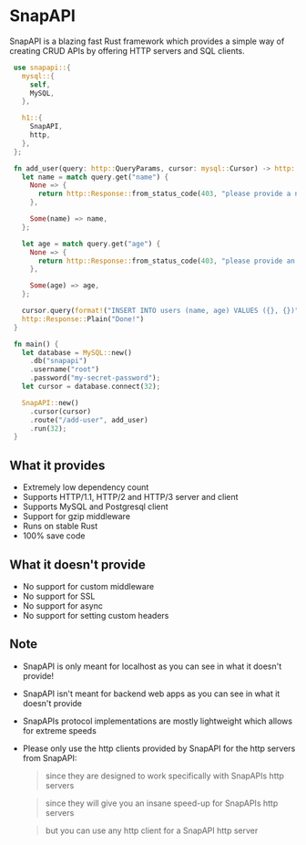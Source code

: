 # SnapAPI
SnapAPI is a blazing fast Rust framework which provides a simple way of creating CRUD APIs by offering HTTP servers and SQL clients.

```rust
 use snapapi::{
   mysql::{
     self,
     MySQL,
   },

   h1::{
     SnapAPI,
     http,
   },
 };

 fn add_user(query: http::QueryParams, cursor: mysql::Cursor) -> http::Response {
   let name = match query.get("name") {
     None => {
       return http::Response::from_status_code(403, "please provide a name");
     },

     Some(name) => name,
   };

   let age = match query.get("age") {
     None => {
       return http::Response::from_status_code(403, "please provide an age");
     },

     Some(age) => age,
   };

   cursor.query(format!("INSERT INTO users (name, age) VALUES ({}, {})", name, age));
   http::Response::Plain("Done!")
 }

 fn main() {
   let database = MySQL::new()
     .db("snapapi")
     .username("root")
     .password("my-secret-password");
   let cursor = database.connect(32);

   SnapAPI::new()
     .cursor(cursor)
     .route("/add-user", add_user)
     .run(32);
 }
```

## What it provides
- Extremely low dependency count
- Supports HTTP/1.1, HTTP/2 and HTTP/3 server and client
- Supports MySQL and Postgresql client
- Support for gzip middleware
- Runs on stable Rust
- 100% save code

## What it doesn't provide
- No support for custom middleware
- No support for SSL 
- No support for async
- No support for setting custom headers

## Note
- SnapAPI is only meant for localhost as you can see in what it doesn't provide!
- SnapAPI isn't meant for backend web apps as you can see in what it doesn't provide
- SnapAPIs protocol implementations are mostly lightweight which allows for extreme speeds
- Please only use the http clients provided by SnapAPI for the http servers from SnapAPI:
  > since they are designed to work specifically with SnapAPIs http servers 

  > since they will give you an insane speed-up for SnapAPIs http servers

  > but you can use any http client for a SnapAPI http server

